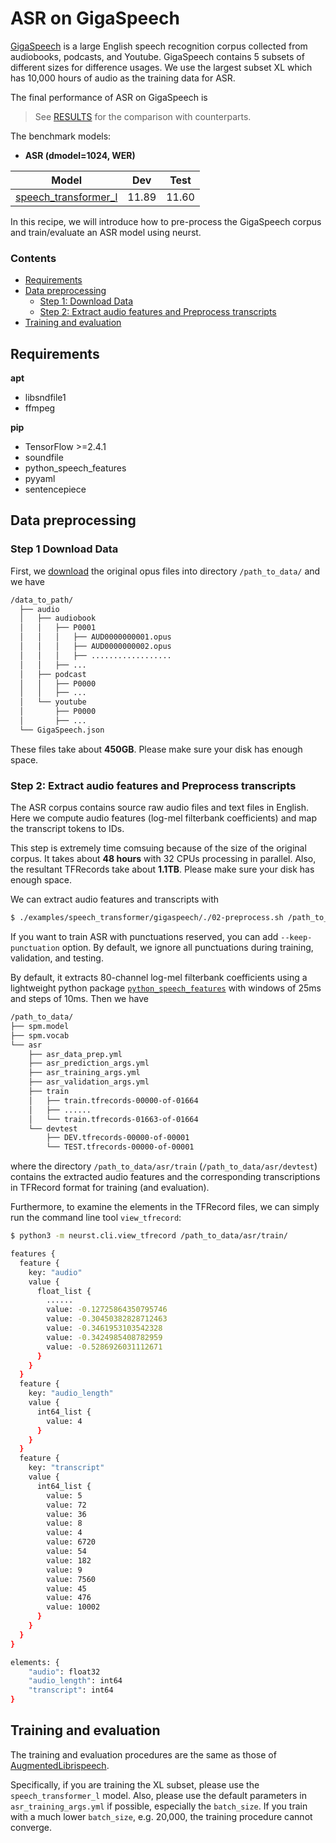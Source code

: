 # ASR on GigaSpeech

[GigaSpeech](https://github.com/SpeechColab/GigaSpeech) is a large English speech recognition corpus collected from audiobooks, podcasts, and Youtube. GigaSpeech contains 5 subsets of different sizes for difference usages. We use the largest subset XL which has 10,000 hours of audio as the training data for ASR.

The final performance of ASR on GigaSpeech is

> See [RESULTS](/examples/speech_transformer/gigaspeech/RESULTS.md) for the comparison with counterparts.

The benchmark models:
- **ASR (dmodel=1024, WER)**

|Model|Dev|Test|
|---|---|---|
|[speech_transformer_l]() |11.89|11.60|

In this recipe, we will introduce how to pre-process the GigaSpeech corpus and train/evaluate an ASR model using neurst.

### Contents
* [Requirements](#requirements)
* [Data preprocessing](#data-preprocessing)
    * [Step 1: Download Data](#step-1-download-data)
    * [Step 2: Extract audio features and Preprocess transcripts](#step-2-extract-audio-features-and-preprocess-transcripts)
* [Training and evaluation](#training-and-evaluation)

## Requirements

**apt**
- libsndfile1
- ffmpeg

**pip**
- TensorFlow >=2.4.1
- soundfile
- python_speech_features
- pyyaml
- sentencepiece


## Data preprocessing
### Step 1 Download Data
First, we [download](https://github.com/SpeechColab/GigaSpeech) the original opus files into directory `/path_to_data/` and we have
```bash
/data_to_path/
  ├── audio
  │   ├── audiobook
  │   │   ├── P0001
  │   │   │   ├── AUD0000000001.opus
  │   │   │   ├── AUD0000000002.opus
  │   │   │   ├── ..................
  │   │   ├── ...
  │   ├── podcast
  │   │   ├── P0000
  │   │   ├── ...
  │   └── youtube
  │       ├── P0000
  │       ├── ...
  └── GigaSpeech.json
```
These files take about **450GB**. Please make sure your disk has enough space.

### Step 2: Extract audio features and Preprocess transcripts
The ASR corpus contains source raw audio files and text files in English. Here we compute audio features (log-mel filterbank coefficients) and map the transcript tokens to IDs.

This step is extremely time comsuing because of the size of the original corpus. It takes about **48 hours** with 32 CPUs processing in parallel. Also, the resultant TFRecords take about **1.1TB**. Please make sure your disk has enough space.

We can extract audio features and transcripts with
```bash
$ ./examples/speech_transformer/gigaspeech/./02-preprocess.sh /path_to_data subset 
``` 
If you want to train ASR with punctuations reserved, you can add `--keep-punctuation` option. By default, we ignore all punctuations during training, validation, and testing.

By default, it extracts 80-channel log-mel filterbank coefficients using a lightweight python package [`python_speech_features`](https://github.com/jameslyons/python_speech_features) with windows of 25ms and steps of 10ms. Then we have
```bash
/path_to_data/
├── spm.model
├── spm.vocab
└── asr
    ├── asr_data_prep.yml
    ├── asr_prediction_args.yml
    ├── asr_training_args.yml
    ├── asr_validation_args.yml
    ├── train
    │   ├── train.tfrecords-00000-of-01664
    │   ├── ......
    │   └── train.tfrecords-01663-of-01664
    └── devtest
        ├── DEV.tfrecords-00000-of-00001
        └── TEST.tfrecords-00000-of-00001
```
where the directory `/path_to_data/asr/train` (`/path_to_data/asr/devtest`) contains the extracted audio features and the corresponding transcriptions in TFRecord format for training (and evaluation). 

Furthermore, to examine the elements in the TFRecord files, we can simply run the command line tool `view_tfrecord`:
```bash
$ python3 -m neurst.cli.view_tfrecord /path_to_data/asr/train/

features {
  feature {
    key: "audio"
    value {
      float_list {
        ......
        value: -0.12725864350795746
        value: -0.30450382828712463
        value: -0.3461953103542328
        value: -0.3424985408782959
        value: -0.5286926031112671
      }
    }
  }
  feature {
    key: "audio_length"
    value {
      int64_list {
        value: 4
      }
    }
  }
  feature {
    key: "transcript"
    value {
      int64_list {
        value: 5
        value: 72
        value: 36
        value: 8
        value: 4
        value: 6720
        value: 54
        value: 182
        value: 9
        value: 7560
        value: 45
        value: 476
        value: 10002
      }
    }
  }
}

elements: {
    "audio": float32
    "audio_length": int64
    "transcript": int64
}
```

## Training and evaluation

The training and evaluation procedures are the same as those of [AugmentedLibrispeech](/examples/speech_to_text/augmented_librispeech/README.md).

Specifically, if you are training the XL subset, please use the `speech_transformer_l` model. Also, please use the default parameters in `asr_training_args.yml` if possible, especially the `batch_size`. If you train with a much lower `batch_size`, e.g. 20,000, the training procedure cannot converge.